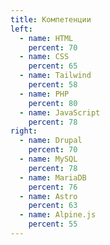 ```yaml
---
title: Компетенции
left:
  - name: HTML
    percent: 70
  - name: CSS
    percent: 65
  - name: Tailwind
    percent: 58
  - name: PHP
    percent: 80
  - name: JavaScript
    percent: 78
right:
  - name: Drupal
    percent: 70
  - name: MySQL
    percent: 78
  - name: MariaDB
    percent: 76
  - name: Astro
    percent: 63
  - name: Alpine.js
    percent: 55
---
```

